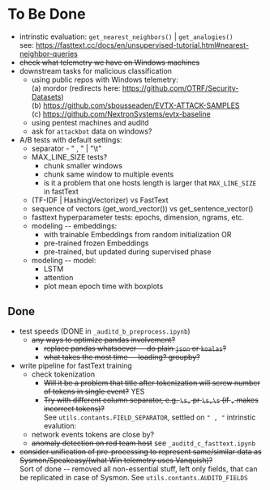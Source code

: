 # To Be Done

- intrinstic evaluation: `get_nearest_neighbors()` | `get_analogies()`  
  see: <https://fasttext.cc/docs/en/unsupervised-tutorial.html#nearest-neighbor-queries>
- ~~check what telemetry we have on Windows machines~~
- downstream tasks for malicious classification
  - using public repos with Windows telemetry:  
  (a) mordor (redirects here: <https://github.com/OTRF/Security-Datasets>)  
  (b) <https://github.com/sbousseaden/EVTX-ATTACK-SAMPLES>  
  (c) <https://github.com/NextronSystems/evtx-baseline>  
  - using pentest machines and auditd
  - ask for `attackbot` data on windows?
- A/B tests with default settings:
  - separator - " , " | "\t"
  - MAX_LINE_SIZE tests?
    - chunk smaller windows
    - chunk same window to multiple events
    - is it a problem that one hosts length is larger that `MAX_LINE_SIZE` in fastText
  - (TF-IDF | HashingVectorizer) vs FastText
  - sequence of vectors (get_word_vector()) vs get_sentence_vector()
  - fasttext hyperparameter tests: epochs, dimension, ngrams, etc.
  - modeling -- embeddings:
    - with trainable Embeddings from random initialization OR
    - pre-trained frozen Embeddings
    - pre-trained, but updated during supervised phase
  - modeling -- model:
    - LSTM
    - attention
    - plot mean epoch time with boxplots

## Done

- test speeds (DONE in `_auditd_b_preprocess.ipynb`)
  - ~~any ways to optimize pandas involvement?~~
    - ~~replace pandas whatsoever -- do plain `json` or `koalas`?~~
    - ~~what takes the most time -- loading? groupby?~~
- write pipeline for fastText training
  - check tokenization
    - ~~Will it be a problem that title after tokenization will screw number of tokens in single event?~~ YES
    - ~~Try with different column separator, e.g. `\s,` pr `\s,\s` (if `,` makes incorrect tokens)?~~  
      See `utils.contants.FIELD_SEPARATOR`, settled on `" , "`
  intrinstic evalution:
  - network events tokens are close by?
  - ~~anomaly detection on red team host~~ see `_auditd_c_fasttext.ipynb`
- ~~consider unification of pre-processing to represent same/similar data as Sysmon/Speakeasy/(what Win telemetry uses Vanquish)?~~  
  Sort of done -- removed all non-essential stuff, left only fields, that can be replicated in case of Sysmon. See `utils.contants.AUDITD_FIELDS`
